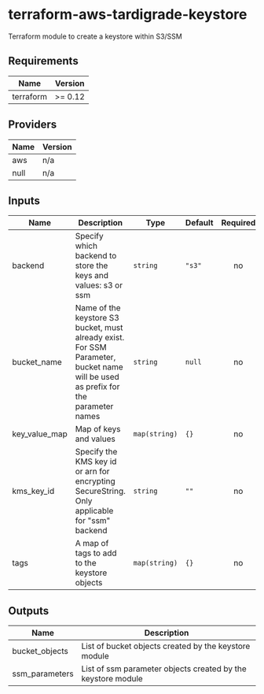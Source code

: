 # terraform-aws-tardigrade-keystore

Terraform module to create a keystore within S3/SSM


<!-- BEGIN TFDOCS -->
## Requirements

| Name | Version |
|------|---------|
| terraform | >= 0.12 |

## Providers

| Name | Version |
|------|---------|
| aws | n/a |
| null | n/a |

## Inputs

| Name | Description | Type | Default | Required |
|------|-------------|------|---------|:--------:|
| backend | Specify which backend to store the keys and values: s3 or ssm | `string` | `"s3"` | no |
| bucket\_name | Name of the keystore S3 bucket, must already exist. For SSM Parameter, bucket name will be used as prefix for the parameter names | `string` | `null` | no |
| key\_value\_map | Map of keys and values | `map(string)` | `{}` | no |
| kms\_key\_id | Specify the KMS key id or arn for encrypting SecureString. Only applicable for "ssm" backend | `string` | `""` | no |
| tags | A map of tags to add to the keystore objects | `map(string)` | `{}` | no |

## Outputs

| Name | Description |
|------|-------------|
| bucket\_objects | List of bucket objects created by the keystore module |
| ssm\_parameters | List of ssm parameter objects created by the keystore module |

<!-- END TFDOCS -->
